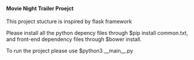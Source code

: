 #### Movie Night Trailer Proejct

<p>
This project stucture is inspired by flask framework
</p>

<p>
Please install all the python depency files through $pip install common.txt, and front-end dependency files through $bower install.
</p>


<p>
To run the project please use $python3 __main__.py
</p>

